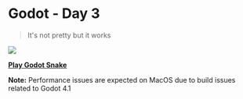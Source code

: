 # Godot - Day 3
> It's not pretty but it works

<image src="https://github.com/kevincardona/godot_snake/blob/main/screenshot.png?raw=true">

<br>

**[Play Godot Snake](https://kevincardona.itch.io/godot-snake)**

<b>Note:</b> Performance issues are expected on MacOS due to build issues related to Godot 4.1
